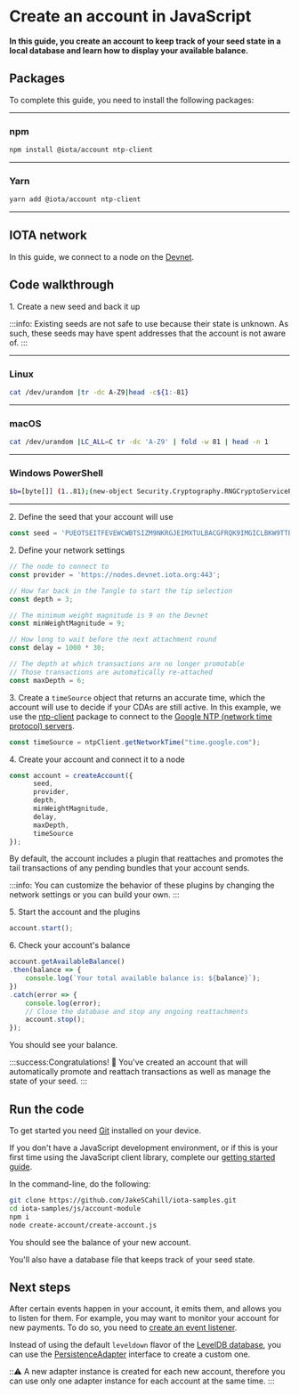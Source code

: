 # Create an account in JavaScript

**In this guide, you create an account to keep track of your seed state in a local database and learn how to display your available balance.**

## Packages

To complete this guide, you need to install the following packages:

--------------------
### npm
```bash
npm install @iota/account ntp-client
```
---
### Yarn
```bash
yarn add @iota/account ntp-client
```
--------------------

## IOTA network

In this guide, we connect to a node on the [Devnet](root://getting-started/0.1/network/iota-networks.md#devnet).

## Code walkthrough

1\. Create a new seed and back it up

:::info:
Existing seeds are not safe to use because their state is unknown. As such, these seeds may have spent addresses that the account is not aware of.
:::

--------------------
### Linux
```bash
cat /dev/urandom |tr -dc A-Z9|head -c${1:-81}
```
---
### macOS
```bash
cat /dev/urandom |LC_ALL=C tr -dc 'A-Z9' | fold -w 81 | head -n 1
```
---
### Windows PowerShell
```bash
$b=[byte[]] (1..81);(new-object Security.Cryptography.RNGCryptoServiceProvider).GetBytes($b);-join($b|%{[char[]] (65..90+57..57)[$_%27]})
```
--------------------

2\. Define the seed that your account will use

```js
const seed = 'PUEOTSEITFEVEWCWBTSIZM9NKRGJEIMXTULBACGFRQK9IMGICLBKW9TTEVSDQMGWKBXPVCBMMCXWMNPDX';
```

2\. Define your network settings

```js
// The node to connect to
const provider = 'https://nodes.devnet.iota.org:443';

// How far back in the Tangle to start the tip selection
const depth = 3;

// The minimum weight magnitude is 9 on the Devnet
const minWeightMagnitude = 9;

// How long to wait before the next attachment round
const delay = 1000 * 30;

// The depth at which transactions are no longer promotable
// Those transactions are automatically re-attached
const maxDepth = 6;
```

3\. Create a `timeSource` object that returns an accurate time, which the account will use to decide if your CDAs are still active. In this example, we use the [ntp-client](https://www.npmjs.com/package/ntp-client) package to connect to the [Google NTP (network time protocol) servers](https://developers.google.com/time/faq).

```js
const timeSource = ntpClient.getNetworkTime("time.google.com");
```

4\. Create your account and connect it to a node
   
```js
const account = createAccount({
      seed,
      provider,
      depth,
      minWeightMagnitude,
      delay,
      maxDepth,
      timeSource
});
```


By default, the account includes a plugin that reattaches and promotes the tail transactions of any pending bundles that your account sends.

:::info:
You can customize the behavior of these plugins by changing the network settings or you can build your own.
:::

5\. Start the account and the plugins

```js
account.start();
```

6\. Check your account's balance

```js
account.getAvailableBalance()
.then(balance => {
    console.log(`Your total available balance is: ${balance}`);
})
.catch(error => {
    console.log(error);
    // Close the database and stop any ongoing reattachments
    account.stop();
});
```

You should see your balance.

:::success:Congratulations! :tada:
You've created an account that will automatically promote and reattach transactions as well as manage the state of your seed.
:::

## Run the code

To get started you need [Git](https://git-scm.com/book/en/v2/Getting-Started-Installing-Git) installed on your device.

If you don't have a JavaScript development environment, or if this is your first time using the JavaScript client library, complete our [getting started guide](../../getting-started/js-quickstart.md).

In the command-line, do the following:

```bash
git clone https://github.com/JakeSCahill/iota-samples.git
cd iota-samples/js/account-module
npm i
node create-account/create-account.js
```

You should see the balance of your new account.

You'll also have a database file that keeps track of your seed state.

## Next steps

After certain events happen in your account, it emits them, and allows you to listen for them. For example, you may want to monitor your account for new payments. To do so, you need to [create an event listener](../js/listen-to-events.md).

Instead of using the default `leveldown` flavor of the [LevelDB database](https://github.com/google/leveldb), you can use the [PersistenceAdapter](https://github.com/iotaledger/iota.js/tree/next/packages/persistence#PersistenceAdapter) interface to create a custom one.

:::warning:
A new adapter instance is created for each new account, therefore you can use only one adapter instance for each account at the same time.
:::

